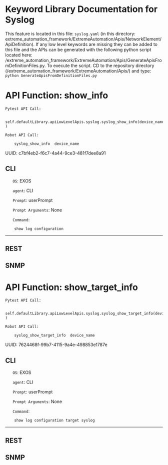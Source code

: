 # Keyword Library Documentation for Syslog
This feature is located in this file: `syslog.yaml` (in this directory: extreme_automation_framework/ExtremeAutomation/Apis/NetworkElement/ApiDefinition). If any low level keywords are missing they can be added to this file and the APIs can be generated with the following python script located here: /extreme_automation_framework/ExtremeAutomation/Apis/GenerateApisFromDefinitionFiles.py. To execute the script. CD to the repository directory (/extreme_automation_framework/ExtremeAutomation/Apis/) and type: `python GenerateApisFromDefinitionFiles.py`

# API Function: show_info
	Pytest API Call: 

		self.defaultLibrary.apiLowLevelApis.syslog.syslog_show_info(device_name )

	Robot API Call: 

		syslog_show_info  device_name  

UUID: c7bf4eb2-f6c7-4a44-9ce3-481f7dee8a91
## CLI
&nbsp;&nbsp;&nbsp;&nbsp;&nbsp;&nbsp;`OS`: EXOS

&nbsp;&nbsp;&nbsp;&nbsp;&nbsp;&nbsp;`agent`: CLI

&nbsp;&nbsp;&nbsp;&nbsp;&nbsp;&nbsp;`Prompt`: userPrompt

&nbsp;&nbsp;&nbsp;&nbsp;&nbsp;&nbsp;`Prompt Arguments`: None

&nbsp;&nbsp;&nbsp;&nbsp;&nbsp;&nbsp;`Command`:

		show log configuration

----------------------------------------------


## REST
## SNMP
# API Function: show_target_info
	Pytest API Call: 

		self.defaultLibrary.apiLowLevelApis.syslog.syslog_show_target_info(device_name )

	Robot API Call: 

		syslog_show_target_info  device_name  

UUID: 7624468f-99b7-4115-9a4e-498853e1787e
## CLI
&nbsp;&nbsp;&nbsp;&nbsp;&nbsp;&nbsp;`OS`: EXOS

&nbsp;&nbsp;&nbsp;&nbsp;&nbsp;&nbsp;`agent`: CLI

&nbsp;&nbsp;&nbsp;&nbsp;&nbsp;&nbsp;`Prompt`: userPrompt

&nbsp;&nbsp;&nbsp;&nbsp;&nbsp;&nbsp;`Prompt Arguments`: None

&nbsp;&nbsp;&nbsp;&nbsp;&nbsp;&nbsp;`Command`:

		show log configuration target syslog

----------------------------------------------


## REST
## SNMP
